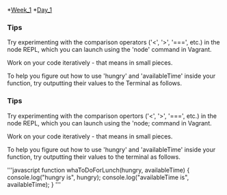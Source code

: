 *[Week_1](/Week_1)
    *[Day_1](/Week_1/Day_1)

### Tips

Try experimenting with the comparison operators ('<', '>', '===', etc.) in the node REPL, which you can launch using the 'node' command in Vagrant.

Work on your code iteratively - that means in small pieces.

To help you figure out how to use 'hungry' and 'availableTime' inside your function, try outputting their values to the Terminal as follows.

### Tips

Try experimenting with the comparison opertors ('<', '>', '===', etc.) in the node REPL, which you can launch using the 'node; command in Vagrant.

Work on your code iteratively - that means in small pieces.

To help you figure out how to use 'hungry' and 'availableTime' inside your function, try outputting their values to the terminal as follows.

'''javascript
function whaToDoForLunch(hungry, availableTime) {
    console.log("hungry is", hungry);
    console.log("availableTime is", availableTime);
}
'''
